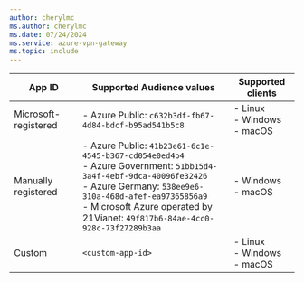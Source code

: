 ```yaml
---
author: cherylmc
ms.author: cherylmc
ms.date: 07/24/2024
ms.service: azure-vpn-gateway
ms.topic: include
---
```


|App ID | Supported Audience values| Supported clients|
|---|---|---|
|Microsoft-registered | - Azure Public: `c632b3df-fb67-4d84-bdcf-b95ad541b5c8` |- Linux<br>- Windows<br>- macOS |
|Manually registered | - Azure Public: `41b23e61-6c1e-4545-b367-cd054e0ed4b4`<br>- Azure Government: `51bb15d4-3a4f-4ebf-9dca-40096fe32426`<br>- Azure Germany: `538ee9e6-310a-468d-afef-ea97365856a9`<br>- Microsoft Azure operated by 21Vianet: `49f817b6-84ae-4cc0-928c-73f27289b3aa` | - Windows<br> - macOS|
|Custom | `<custom-app-id>` | - Linux<br>- Windows<br> - macOS |
